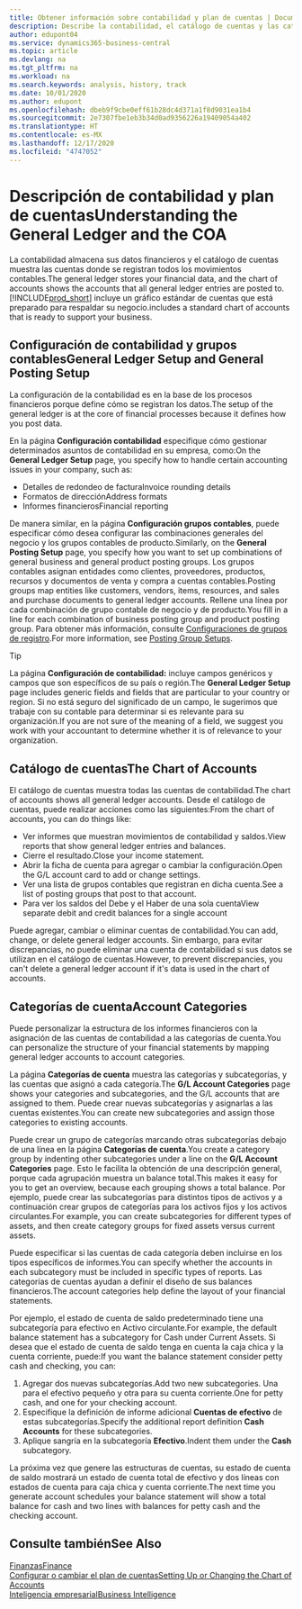 ```yaml
---
title: Obtener información sobre contabilidad y plan de cuentas | Documentos de Microsoft
description: Describe la contabilidad, el catálogo de cuentas y las categorías de cuenta.
author: edupont04
ms.service: dynamics365-business-central
ms.topic: article
ms.devlang: na
ms.tgt_pltfrm: na
ms.workload: na
ms.search.keywords: analysis, history, track
ms.date: 10/01/2020
ms.author: edupont
ms.openlocfilehash: dbeb9f9cbe0eff61b28dc4d371a1f8d9031ea1b4
ms.sourcegitcommit: 2e7307fbe1eb3b34d0ad9356226a19409054a402
ms.translationtype: HT
ms.contentlocale: es-MX
ms.lasthandoff: 12/17/2020
ms.locfileid: "4747052"
---
```

# <a name="understanding-the-general-ledger-and-the-coa"></a><span data-ttu-id="dbdbe-103">Descripción de contabilidad y plan de cuentas</span><span class="sxs-lookup"><span data-stu-id="dbdbe-103">Understanding the General Ledger and the COA</span></span>

<span data-ttu-id="dbdbe-104">La contabilidad almacena sus datos financieros y el catálogo de cuentas muestra las cuentas donde se registran todos los movimientos contables.</span><span class="sxs-lookup"><span data-stu-id="dbdbe-104">The general ledger stores your financial data, and the chart of accounts shows the accounts that all general ledger entries are posted to.</span></span> [!INCLUDE[prod_short](includes/prod_short.md)] <span data-ttu-id="dbdbe-105">incluye un gráfico estándar de cuentas que está preparado para respaldar su negocio.</span><span class="sxs-lookup"><span data-stu-id="dbdbe-105">includes a standard chart of accounts that is ready to support your business.</span></span>

## <a name="general-ledger-setup-and-general-posting-setup"></a><span data-ttu-id="dbdbe-106">Configuración de contabilidad y grupos contables</span><span class="sxs-lookup"><span data-stu-id="dbdbe-106">General Ledger Setup and General Posting Setup</span></span>

<span data-ttu-id="dbdbe-107">La configuración de la contabilidad es en la base de los procesos financieros porque define cómo se registran los datos.</span><span class="sxs-lookup"><span data-stu-id="dbdbe-107">The setup of the general ledger is at the core of financial processes because it defines how you post data.</span></span>  

<span data-ttu-id="dbdbe-108">En la página **Configuración contabilidad** especifique cómo gestionar determinados asuntos de contabilidad en su empresa, como:</span><span class="sxs-lookup"><span data-stu-id="dbdbe-108">On the **General Ledger Setup** page, you specify how to handle certain accounting issues in your company, such as:</span></span>  

* <span data-ttu-id="dbdbe-109">Detalles de redondeo de factura</span><span class="sxs-lookup"><span data-stu-id="dbdbe-109">Invoice rounding details</span></span>  
* <span data-ttu-id="dbdbe-110">Formatos de dirección</span><span class="sxs-lookup"><span data-stu-id="dbdbe-110">Address formats</span></span>  
* <span data-ttu-id="dbdbe-111">Informes financieros</span><span class="sxs-lookup"><span data-stu-id="dbdbe-111">Financial reporting</span></span>  

<span data-ttu-id="dbdbe-112">De manera similar, en la página **Configuración grupos contables**, puede especificar cómo desea configurar las combinaciones generales del negocio y los grupos contables de producto.</span><span class="sxs-lookup"><span data-stu-id="dbdbe-112">Similarly, on the **General Posting Setup** page, you specify how you want to set up combinations of general business and general product posting groups.</span></span> <span data-ttu-id="dbdbe-113">Los grupos contables asignan entidades como clientes, proveedores, productos, recursos y documentos de venta y compra a cuentas contables.</span><span class="sxs-lookup"><span data-stu-id="dbdbe-113">Posting groups map entities like customers, vendors, items, resources, and sales and purchase documents to general ledger accounts.</span></span> <span data-ttu-id="dbdbe-114">Rellene una línea por cada combinación de grupo contable de negocio y de producto.</span><span class="sxs-lookup"><span data-stu-id="dbdbe-114">You fill in a line for each combination of business posting group and product posting group.</span></span> <span data-ttu-id="dbdbe-115">Para obtener más información, consulte [Configuraciones de grupos de registro](finance-posting-groups.md).</span><span class="sxs-lookup"><span data-stu-id="dbdbe-115">For more information, see [Posting Group Setups](finance-posting-groups.md).</span></span>  

> [!TIP]
> <span data-ttu-id="dbdbe-116">La página **Configuración de contabilidad:** incluye campos genéricos y campos que son específicos de su país o región.</span><span class="sxs-lookup"><span data-stu-id="dbdbe-116">The **General Ledger Setup** page includes generic fields and fields that are particular to your country or region.</span></span> <span data-ttu-id="dbdbe-117">Si no está seguro del significado de un campo, le sugerimos que trabaje con su contable para determinar si es relevante para su organización.</span><span class="sxs-lookup"><span data-stu-id="dbdbe-117">If you are not sure of the meaning of a field, we suggest you work with your accountant to determine whether it is of relevance to your organization.</span></span>  

## <a name="the-chart-of-accounts"></a><span data-ttu-id="dbdbe-118">Catálogo de cuentas</span><span class="sxs-lookup"><span data-stu-id="dbdbe-118">The Chart of Accounts</span></span>

<span data-ttu-id="dbdbe-119">El catálogo de cuentas muestra todas las cuentas de contabilidad.</span><span class="sxs-lookup"><span data-stu-id="dbdbe-119">The chart of accounts shows all general ledger accounts.</span></span> <span data-ttu-id="dbdbe-120">Desde el catálogo de cuentas, puede realizar acciones como las siguientes:</span><span class="sxs-lookup"><span data-stu-id="dbdbe-120">From the chart of accounts, you can do things like:</span></span>  

* <span data-ttu-id="dbdbe-121">Ver informes que muestran movimientos de contabilidad y saldos.</span><span class="sxs-lookup"><span data-stu-id="dbdbe-121">View reports that show general ledger entries and balances.</span></span>  
* <span data-ttu-id="dbdbe-122">Cierre el resultado.</span><span class="sxs-lookup"><span data-stu-id="dbdbe-122">Close your income statement.</span></span>  
* <span data-ttu-id="dbdbe-123">Abrir la ficha de cuenta para agregar o cambiar la configuración.</span><span class="sxs-lookup"><span data-stu-id="dbdbe-123">Open the G/L account card to add or change settings.</span></span>  
* <span data-ttu-id="dbdbe-124">Ver una lista de grupos contables que registran en dicha cuenta.</span><span class="sxs-lookup"><span data-stu-id="dbdbe-124">See a list of posting groups that post to that account.</span></span>
* <span data-ttu-id="dbdbe-125">Para ver los saldos del Debe y el Haber de una sola cuenta</span><span class="sxs-lookup"><span data-stu-id="dbdbe-125">View separate debit and credit balances for a single account</span></span>  

<span data-ttu-id="dbdbe-126">Puede agregar, cambiar o eliminar cuentas de contabilidad.</span><span class="sxs-lookup"><span data-stu-id="dbdbe-126">You can add, change, or delete general ledger accounts.</span></span> <span data-ttu-id="dbdbe-127">Sin embargo, para evitar discrepancias, no puede eliminar una cuenta de contabilidad si sus datos se utilizan en el catálogo de cuentas.</span><span class="sxs-lookup"><span data-stu-id="dbdbe-127">However, to prevent discrepancies, you can't delete a general ledger account if it's data is used in the chart of accounts.</span></span>  

## <a name="account-categories"></a><span data-ttu-id="dbdbe-128">Categorías de cuenta</span><span class="sxs-lookup"><span data-stu-id="dbdbe-128">Account Categories</span></span>

<span data-ttu-id="dbdbe-129">Puede personalizar la estructura de los informes financieros con la asignación de las cuentas de contabilidad a las categorías de cuenta.</span><span class="sxs-lookup"><span data-stu-id="dbdbe-129">You can personalize the structure of your financial statements by mapping general ledger accounts to account categories.</span></span>  

<span data-ttu-id="dbdbe-130">La página **Categorías de cuenta** muestra las categorías y subcategorías, y las cuentas que asignó a cada categoría.</span><span class="sxs-lookup"><span data-stu-id="dbdbe-130">The **G/L Account Categories** page shows your categories and subcategories, and the G/L accounts that are assigned to them.</span></span> <span data-ttu-id="dbdbe-131">Puede crear nuevas subcategorías y asignarlas a las cuentas existentes.</span><span class="sxs-lookup"><span data-stu-id="dbdbe-131">You can create new subcategories and assign those categories to existing accounts.</span></span>  

<span data-ttu-id="dbdbe-132">Puede crear un grupo de categorías marcando otras subcategorías debajo de una línea en la página **Categorías de cuenta**.</span><span class="sxs-lookup"><span data-stu-id="dbdbe-132">You create a category group by indenting other subcategories under a line on the **G/L Account Categories** page.</span></span> <span data-ttu-id="dbdbe-133">Esto le facilita la obtención de una descripción general, porque cada agrupación muestra un balance total.</span><span class="sxs-lookup"><span data-stu-id="dbdbe-133">This makes it easy for you to get an overview, because each grouping shows a total balance.</span></span> <span data-ttu-id="dbdbe-134">Por ejemplo, puede crear las subcategorías para distintos tipos de activos y a continuación crear grupos de categorías para los activos fijos y los activos circulantes.</span><span class="sxs-lookup"><span data-stu-id="dbdbe-134">For example, you can create subcategories for different types of assets, and then create category groups for fixed assets versus current assets.</span></span>  

<span data-ttu-id="dbdbe-135">Puede especificar si las cuentas de cada categoría deben incluirse en los tipos específicos de informes.</span><span class="sxs-lookup"><span data-stu-id="dbdbe-135">You can specify whether the accounts in each subcategory must be included in specific types of reports.</span></span> <span data-ttu-id="dbdbe-136">Las categorías de cuentas ayudan a definir el diseño de sus balances financieros.</span><span class="sxs-lookup"><span data-stu-id="dbdbe-136">The account categories help define the layout of your financial statements.</span></span>  

<span data-ttu-id="dbdbe-137">Por ejemplo, el estado de cuenta de saldo predeterminado tiene una subcategoría para efectivo en Activo circulante.</span><span class="sxs-lookup"><span data-stu-id="dbdbe-137">For example, the default balance statement has a subcategory for Cash under Current Assets.</span></span> <span data-ttu-id="dbdbe-138">Si desea que el estado de cuenta de saldo tenga en cuenta la caja chica y la cuenta corriente, puede:</span><span class="sxs-lookup"><span data-stu-id="dbdbe-138">If you want the balance statement consider petty cash and checking, you can:</span></span>  

1. <span data-ttu-id="dbdbe-139">Agregar dos nuevas subcategorías.</span><span class="sxs-lookup"><span data-stu-id="dbdbe-139">Add two new subcategories.</span></span> <span data-ttu-id="dbdbe-140">Una para el efectivo pequeño y otra para su cuenta corriente.</span><span class="sxs-lookup"><span data-stu-id="dbdbe-140">One for petty cash, and one for your checking account.</span></span>  
2. <span data-ttu-id="dbdbe-141">Especifique la definición de informe adicional **Cuentas de efectivo** de estas subcategorías.</span><span class="sxs-lookup"><span data-stu-id="dbdbe-141">Specify the additional report definition **Cash Accounts** for these subcategories.</span></span>  
3. <span data-ttu-id="dbdbe-142">Aplique sangría en la subcategoría **Efectivo**.</span><span class="sxs-lookup"><span data-stu-id="dbdbe-142">Indent them under the **Cash** subcategory.</span></span>  

<span data-ttu-id="dbdbe-143">La próxima vez que genere las estructuras de cuentas, su estado de cuenta de saldo mostrará un estado de cuenta total de efectivo y dos líneas con estados de cuenta para caja chica y cuenta corriente.</span><span class="sxs-lookup"><span data-stu-id="dbdbe-143">The next time you generate account schedules your balance statement will show a total balance for cash and two lines with balances for petty cash and the checking account.</span></span>  

## <a name="see-also"></a><span data-ttu-id="dbdbe-144">Consulte también</span><span class="sxs-lookup"><span data-stu-id="dbdbe-144">See Also</span></span>

[<span data-ttu-id="dbdbe-145">Finanzas</span><span class="sxs-lookup"><span data-stu-id="dbdbe-145">Finance</span></span>](finance.md)  
[<span data-ttu-id="dbdbe-146">Configurar o cambiar el plan de cuentas</span><span class="sxs-lookup"><span data-stu-id="dbdbe-146">Setting Up or Changing the Chart of Accounts</span></span>](finance-setup-chart-accounts.md)  
[<span data-ttu-id="dbdbe-147">Inteligencia empresarial</span><span class="sxs-lookup"><span data-stu-id="dbdbe-147">Business Intelligence</span></span>](bi.md)  
